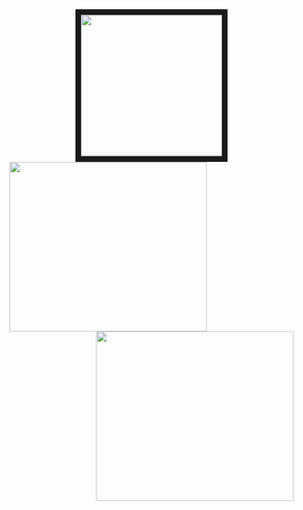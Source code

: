 

<div align="center">
<img  src="https://media4.giphy.com/media/pg5IBLw1nHKANuVRlF/200w.webp" height="250" border="10"></img>
</div>

<div align="right">

 <img  href="https://github.com/anuraghazra/github-readme-stats" src="https://github-readme-stats.vercel.app/api/top-langs/?username=zqadiri&layout=compact&theme=dark&show_icons=true" width="350" height="300" border="0" align="left"/>
<!-- </div>

<div > -->

 <img  href="https://github.com/anuraghazra/convoychat" src="https://github-readme-stats.vercel.app/api?username=zqadiri&theme=dark&show_icons=true" width="350" height="300" border="0" align="right"/>

</div>


  

